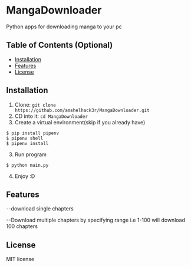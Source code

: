 # MangaDownloader
Python apps for downloading manga to your pc



## Table of Contents (Optional)

- [Installation](#installation)
- [Features](#features)
- [License](#license)



## Installation

1. Clone: `git clone https://github.com/amshelhack3r/MangaDownloader.git`
2. CD into it: `cd MangaDownloader`
3. Create a virtual environment(skip if you already have)
```shell
$ pip install pipenv
$ pipenv shell
$ pipenv install
```
3. Run program
```shell 
$ python main.py
```
4. Enjoy :D


## Features
--download single chapters

--Download multiple chapters by specifying range i.e 1-100 
    will download 100 chapters

## License
MIT license